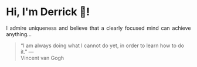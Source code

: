 # Hi, I'm Derrick 👋!
<p align="justify">I admire uniqueness and believe that a clearly focused mind can achieve anything...</p> 
<!-- #quote-start -->
<blockquote>&ldquo;I am always doing what I cannot do yet, in order to learn how to do it.&rdquo; &mdash; <footer>Vincent van Gogh</footer></blockquote>
<!-- #quote-end -->

